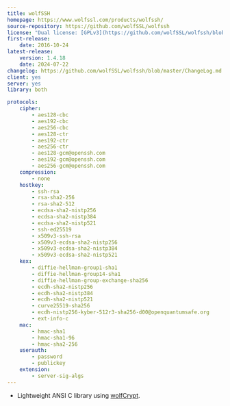 ```yaml
---
title: wolfSSH
homepage: https://www.wolfssl.com/products/wolfssh/
source-repository: https://github.com/wolfSSL/wolfssh
license: "Dual license: [GPLv3](https://github.com/wolfSSL/wolfssh/blob/master/LICENSING) or [commercial](https://www.wolfssl.com/license/)"
first-release:
    date: 2016-10-24
latest-release:
    version: 1.4.18
    date: 2024-07-22
changelog: https://github.com/wolfSSL/wolfssh/blob/master/ChangeLog.md
client: yes
server: yes
library: both

protocols:
    cipher:
        - aes128-cbc
        - aes192-cbc
        - aes256-cbc
        - aes128-ctr
        - aes192-ctr
        - aes256-ctr
        - aes128-gcm@openssh.com
        - aes192-gcm@openssh.com
        - aes256-gcm@openssh.com
    compression:
        - none
    hostkey:
        - ssh-rsa
        - rsa-sha2-256
        - rsa-sha2-512
        - ecdsa-sha2-nistp256
        - ecdsa-sha2-nistp384
        - ecdsa-sha2-nistp521
        - ssh-ed25519
        - x509v3-ssh-rsa
        - x509v3-ecdsa-sha2-nistp256
        - x509v3-ecdsa-sha2-nistp384
        - x509v3-ecdsa-sha2-nistp521
    kex:
        - diffie-hellman-group1-sha1
        - diffie-hellman-group14-sha1
        - diffie-hellman-group-exchange-sha256
        - ecdh-sha2-nistp256
        - ecdh-sha2-nistp384
        - ecdh-sha2-nistp521
        - curve25519-sha256
        - ecdh-nistp256-kyber-512r3-sha256-d00@openquantumsafe.org
        - ext-info-c
    mac:
        - hmac-sha1
        - hmac-sha1-96
        - hmac-sha2-256
    userauth:
        - password
        - publickey
    extension:
        - server-sig-algs
---
```

* Lightweight ANSI C library using [wolfCrypt](https://www.wolfssl.com/products/wolfcrypt/).
